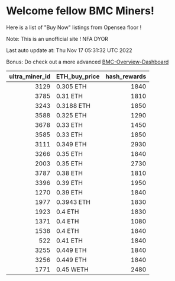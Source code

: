 # Welcome fellow BMC Miners!
Here is a list of "Buy Now" listings from Opensea floor !

Note: This is an unofficial site ! NFA DYOR

Last auto update at: Thu Nov 17 05:31:32 UTC 2022

Bonus: Do check out a more advanced [BMC-Overview-Dashboard](https://dune.com/defifunk/BMC-Overview-Dashboard)


|   ultra_miner_id | ETH_buy_price   |   hash_rewards |
|-----------------:|:----------------|---------------:|
|             3129 | 0.305 ETH       |           1840 |
|             3785 | 0.31 ETH        |           1810 |
|             3243 | 0.3188 ETH      |           1850 |
|             3588 | 0.325 ETH       |           1290 |
|             3678 | 0.33 ETH        |           1450 |
|             3585 | 0.33 ETH        |           1850 |
|             3111 | 0.349 ETH       |           2930 |
|             3266 | 0.35 ETH        |           1840 |
|             2003 | 0.35 ETH        |           2730 |
|             3787 | 0.38 ETH        |           1810 |
|             3396 | 0.39 ETH        |           1950 |
|             1270 | 0.39 ETH        |           1840 |
|             1977 | 0.3943 ETH      |           1830 |
|             1923 | 0.4 ETH         |           1830 |
|             1371 | 0.4 ETH         |           1080 |
|             1538 | 0.4 ETH         |           1840 |
|              522 | 0.41 ETH        |           1840 |
|             3255 | 0.449 ETH       |           1840 |
|             3256 | 0.449 ETH       |           1840 |
|             1771 | 0.45 WETH       |           2480 |